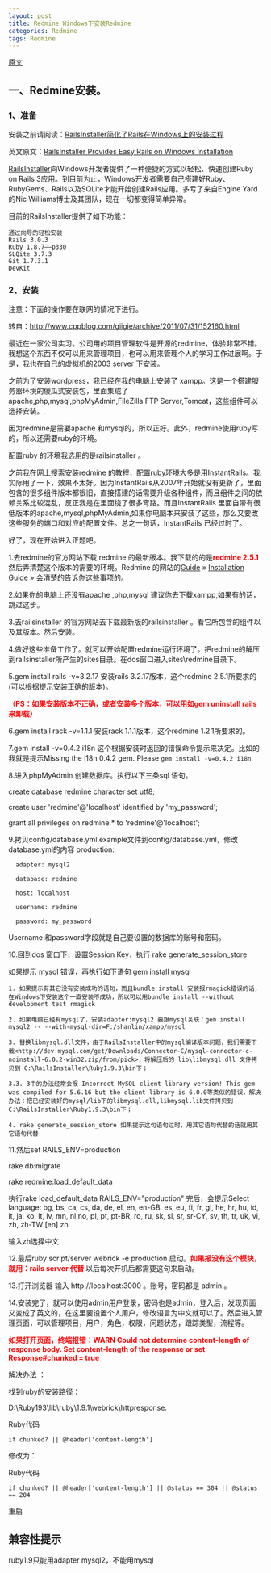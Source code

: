 ```yaml
---
layout: post
title: Redmine Windows下安装Redmine
categories: Redmine
tags: Redmine
---
```


[原文](http://www.cnblogs.com/afarmer/archive/2011/08/06/2129126.html)

## 一、Redmine安装。

### 1、准备

安装之前请阅读：[RailsInstaller简化了Rails在Windows上的安装过程](http://news.cnblogs.com/n/90182/)

英文原文：[RailsInstaller Provides Easy Rails on Windows Installation](http://www.infoq.com/news/2011/01/railsinstaller-windows)

[RailsInstaller](http://railsinstaller.org/)向Windows开发者提供了一种便捷的方式以轻松、快速创建Ruby on Rails 3应用。到目前为止，Windows开发者需要自己搭建好Ruby、RubyGems、Rails以及SQLite才能开始创建Rails应用。多亏了来自Engine Yard的Nic Williams博士及其团队，现在一切都变得简单异常。

目前的RailsInstaller提供了如下功能：

    通过向导的轻松安装
    Rails 3.0.3
    Ruby 1.8.7——p330
    SLQite 3.7.3
    Git 1.7.3.1
    DevKit

### 2、安装

注意：下面的操作要在联网的情况下进行。

转自：<http://www.cppblog.com/giigie/archive/2011/07/31/152160.html>

最近在一家公司实习。公司用的项目管理软件是开源的redmine，体验非常不错。我想这个东西不仅可以用来管理项目，也可以用来管理个人的学习工作进展啊。于是，我也在自己的虚拟机的2003 server 下安装。

之前为了安装wordpress，我已经在我的电脑上安装了 xampp。这是一个搭建服务器环境的傻瓜式安装包，里面集成了apache,php,mysql,phpMyAdmin,FileZilla FTP Server,Tomcat，这些组件可以选择安装。.

因为redmine是需要apache 和mysql的，所以正好。此外，redmine使用ruby写的，所以还需要ruby的环境。

配置ruby 的环境我选用的是railsinstaller 。

之前我在网上搜索安装redmine 的教程，配置ruby环境大多是用InstantRails。我实际用了一下，效果不太好。因为InstantRails从2007年开始就没有更新了，里面包含的很多组件版本都很旧，直接搭建的话需要升级各种组件，而且组件之间的依赖关系比较混乱，反正我是在里面绕了很多弯路。而且InstantRails 里面自带有很低版本的apache,mysql,phpMyAdmin,如果你电脑本来安装了这些，那么又要改这些服务的端口和对应的配置文件。总之一句话，InstantRails 已经过时了。

好了，现在开始进入正题吧。

1.去redmine的官方网站下载 redmine 的最新版本。我下载的的是<span style="color:red;font-weight:bold">redmine 2.5.1</span>然后弄清楚这个版本的需要的环境。Redmine 的网站的[Guide](http://www.redmine.org/projects/redmine/wiki/Guide) » [Installation Guide](http://www.redmine.org/projects/redmine/wiki/Installation_Guide) » 会清楚的告诉你这些事项的。

2.如果你的电脑上还没有apache ,php,mysql 建议你去下载xampp,如果有的话，跳过这步。

3.去railsinstaller 的官方网站去下载最新版的railsinstaller 。看它所包含的组件以及其版本。然后安装。

4.做好这些准备工作了。就可以开始配置redmine运行环境了。把redmine的解压到railsinstaller所产生的sites目录。在dos窗口进入sites\redmine目录下。

5.gem install rails -v=3.2.17         安装rails 3.2.17版本，这个redmine 2.5.1所要求的(可以根据提示安装正确的版本)。

<span style="color:red;font-weight:bold">（PS：如果安装版本不正确，或者安装多个版本，可以用如gem uninstall rails来卸载）</span>

6.gem install rack -v=1.1.1          安装rack 1.1.1版本，这个redmine 1.2.1所要求的。

7.gem install -v=0.4.2 i18n  这个根据安装时返回的错误命令提示来决定。比如的我就是提示Missing the i18n 0.4.2 gem. Please `gem install -v=0.4.2 i18n`

8.进入phpMyAdmin 创建数据库。执行以下三条sql 语句。

create database redmine character set utf8;

create user 'redmine'@'localhost' identified by 'my_password';

grant all privileges on redmine.* to 'redmine'@'localhost';

9.拷贝config/database.yml.example文件到config/database.yml，修改database.yml的内容 production:

      adapter: mysql2

      database: redmine

      host: localhost

      username: redmine

      password: my_password

Username 和password字段就是自己要设置的数据库的账号和密码。

10.回到dos 窗口下，设置Session Key，执行 rake generate_session_store

如果提示 mysql 错误，再执行如下语句 gem install mysql 

    1. 如果提示有其它没有安装成功的语句，而且bundle install 安装报rmagick错误的话，在Windows下安装这个一直安装不成功，所以可以用bundle install --without development test rmagick 

    2. 如果电脑已经有mysql了，安装adapter:mysql2 要跟mysql关联：gem install mysql2 -- --with-mysql-dir=F:/shanlin/xampp/mysql

    3. 替换libmysql.dll文件，由于RailsInstaller中的mysql编译版本问题，我们需要下载<http://dev.mysql.com/get/Downloads/Connector-C/mysql-connector-c-noinstall-6.0.2-win32.zip/from/pick>，将解压后的 lib\libmysql.dll 文件拷贝到 C:\RailsInstaller\Ruby1.9.3\bin下；

    3.3. 3中的办法经常会报 Incorrect MySQL client library version! This gem was compiled for 5.6.16 but the client library is 6.0.0等类似的错误，解决办法：把已经安装好的mysql/lib下的libmysql.dll,libmysql.lib文件拷贝到C:\RailsInstaller\Ruby1.9.3\bin下；
    
    4. rake generate_session_store 如果提示这句语句过时，用其它语句代替的话就用其它语句代替

11.然后set RAILS_ENV=production

rake db:migrate

rake redmine:load_default_data

执行rake load_default_data RAILS_ENV="production" 完后，会提示Select language: bg, bs, ca, cs, da, de, el, en, en-GB, es, eu, fi, fr, gl, he, hr, hu, id, it, ja, ko, lt, lv, mn, nl,no, pl, pt, pt-BR, ro, ru, sk, sl, sr, sr-CY, sv, th, tr, uk, vi, zh, zh-TW [en] zh

输入zh选择中文

12.最后ruby script/server webrick -e production  启动。<span style="color:red;font-weight:bold">如果报没有这个模块，就用：rails server 代替 </span>以后每次开机后都需要这句来启动。

13.打开浏览器 输入 http://localhost:3000 。账号，密码都是 admin 。

14.安装完了，就可以使用admin用户登录，密码也是admin，登入后，发现页面又变成了英文的，在这里要设置个人用户，修改语言为中文就可以了。然后进入管理页面，可以管理项目，用户，角色，权限，问题状态，跟踪类型，流程等。

<span style="color:red;font-weight:bold">如果打开页面，终端报错：WARN  Could not determine content-length of response body. Set content-length of the response or set Response#chunked = true

解决办法 ：

找到ruby的安装路径：

D:\Ruby193\lib\ruby\1.9.1\webrick\httpresponse.

Ruby代码 

    if chunked? || @header['content-length']   

修改为：

Ruby代码 

    if chunked? || @header['content-length'] || @status == 304 || @status == 204  

重启

</span>

## 兼容性提示

ruby1.9只能用adapter mysql2，不能用mysql
